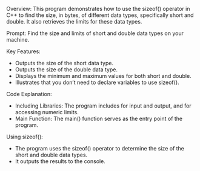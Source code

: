 Overview:
This program demonstrates how to use the sizeof() operator in C++ to find the size, in bytes, of different data types, specifically short and double. It also retrieves the limits for these data types.

Prompt:
Find the size and limits of short and double data types on your machine.

Key Features:
- Outputs the size of the short data type.
- Outputs the size of the double data type.
- Displays the minimum and maximum values for both short and double.
- Illustrates that you don’t need to declare variables to use sizeof().
  
Code Explanation:
* Including Libraries: The program includes <iostream> for input and output, and <limits> for accessing numeric limits.
* Main Function: The main() function serves as the entry point of the program.

Using sizeof():
- The program uses the sizeof() operator to determine the size of the short and double data types.
- It outputs the results to the console.
